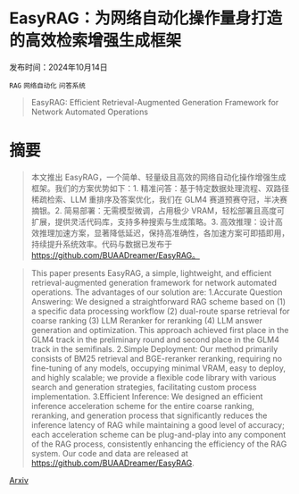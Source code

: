 # EasyRAG：为网络自动化操作量身打造的高效检索增强生成框架

发布时间：2024年10月14日

`RAG` `网络自动化` `问答系统`

> EasyRAG: Efficient Retrieval-Augmented Generation Framework for Network Automated Operations

# 摘要

> 本文推出 EasyRAG，一个简单、轻量级且高效的网络自动化操作增强生成框架。我们的方案优势如下：1. 精准问答：基于特定数据处理流程、双路径稀疏检索、LLM 重排序及答案优化，我们在 GLM4 赛道预赛夺冠，半决赛摘银。2. 简易部署：无需模型微调，占用极少 VRAM，轻松部署且高度可扩展，提供灵活代码库，支持多种搜索与生成策略。3. 高效推理：设计高效推理加速方案，显著降低延迟，保持高准确性，各加速方案可即插即用，持续提升系统效率。代码与数据已发布于 https://github.com/BUAADreamer/EasyRAG。

> This paper presents EasyRAG, a simple, lightweight, and efficient retrieval-augmented generation framework for network automated operations. The advantages of our solution are: 1.Accurate Question Answering: We designed a straightforward RAG scheme based on (1) a specific data processing workflow (2) dual-route sparse retrieval for coarse ranking (3) LLM Reranker for reranking (4) LLM answer generation and optimization. This approach achieved first place in the GLM4 track in the preliminary round and second place in the GLM4 track in the semifinals. 2.Simple Deployment: Our method primarily consists of BM25 retrieval and BGE-reranker reranking, requiring no fine-tuning of any models, occupying minimal VRAM, easy to deploy, and highly scalable; we provide a flexible code library with various search and generation strategies, facilitating custom process implementation. 3.Efficient Inference: We designed an efficient inference acceleration scheme for the entire coarse ranking, reranking, and generation process that significantly reduces the inference latency of RAG while maintaining a good level of accuracy; each acceleration scheme can be plug-and-play into any component of the RAG process, consistently enhancing the efficiency of the RAG system. Our code and data are released at https://github.com/BUAADreamer/EasyRAG.

[Arxiv](https://arxiv.org/abs/2410.10315)